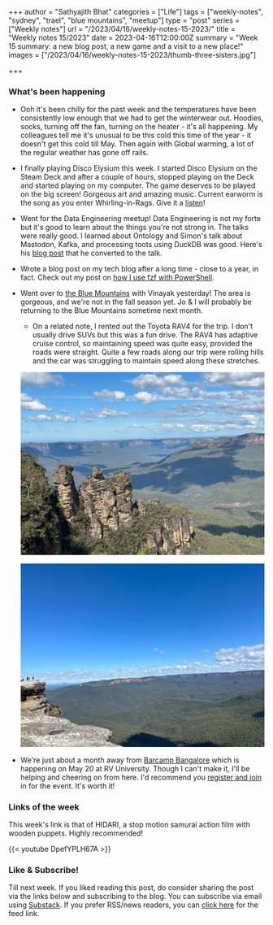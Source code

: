 +++
author = "Sathyajith Bhat"
categories = ["Life"]
tags = ["weekly-notes", "sydney", "trael", "blue mountains", "meetup"]
type = "post"
series = ["Weekly notes"]
url = "/2023/04/16/weekly-notes-15-2023/"
title = "Weekly notes 15/2023"
date = 2023-04-16T12:00:00Z
summary = "Week 15 summary: a new blog post, a new game and a visit to a new place!"
images = ["/2023/04/16/weekly-notes-15-2023/thumb-three-sisters.jpg"]

+++

### What's been happening

* Ooh it's been chilly for the past week and the temperatures have been consistently low enough that we had to get the winterwear out. Hoodies, socks, turning off the fan, turning on the heater - it's all happening. My colleagues tell me it's unusual to be this cold this time of the year - it doesn't get this cold till May. Then again with Global warming, a lot of the regular weather has gone off rails.

* I finally playing Disco Elysium this week. I started Disco Elysium on the Steam Deck and after a couple of hours, stopped playing on the Deck and started playing on my computer. The game deserves to be played on the big screen! Gorgeous art and amazing music. Current earworm is the song as you enter Whirling-in-Rags. Give it a [listen](https://www.youtube.com/watch?v=Kkjmos0tjbc&list=PLLUcnrDRAU5q3_op2ubt9sKqqvSTWFw2h&index=2)!

* Went for the Data Engineering meetup! Data Engineering is not my forte but it's good to learn about the things you're not strong in. The talks were really good. I learned about Ontology and Simon's talk about Mastodon, Kafka, and processing toots using DuckDB was good. Here's his [blog post](https://simonaubury.com/posts/202302_mastodon_duckdb/) that he converted to the talk.

* Wrote a blog post on my tech blog after a long time - close to a year, in fact. Check out my post on [how I use fzf with PowerShell](https://sathyasays.com/2023/04/11/powershell-fzf-psfzf/).

* Went over to [the Blue Mountains](https://en.wikipedia.org/wiki/Blue_Mountains_(New_South_Wales)) with Vinayak yesterday! The area is gorgeous, and we're not in the fall season yet. Jo & I will probably be returning to the Blue Mountains sometime next month.
    * On a related note, I rented out the Toyota RAV4 for the trip. I don't usually drive SUVs but this was a fun drive. The RAV4 has adaptive cruise control, so maintaining speed was quite easy, provided the roads were straight. Quite a few roads along our trip were rolling hills and the car was struggling to maintain speed along these stretches.

    ![View of the Three Sisters from Echo Point Lookout](thumb-three-sisters.jpg "View of the Three Sisters from Echo Point Lookout")

    ![View of the Lincoln’s Rock](lincoln-rock.jpg "View of the Lincoln’s Rock")

*  We're just about a month away from [Barcamp Bangalore](https://barcampbangalore.com/bcb/) which is happening on May 20 at RV University. Though I can't make it, I'll be helping and cheering on from here. I'd recommend you [register and join](https://planning.barcampbangalore.com/register-for-barcamp-bangalore-2023/) in for the event. It's worth it!

### Links of the week

This week's link is that of HIDARI, a stop motion samurai action film with wooden puppets. Highly recommended! 

{{< youtube DpefYPLH67A >}}

### Like & Subscribe!

Till next week. If you liked reading this post, do consider sharing the post via the links below and subscribing to the blog. You can subscribe via email using [Substack](https://sathyabhat.substack.com/). If you prefer RSS/news readers, you can [click here](https://sathyabh.at/index.xml) for the feed link.